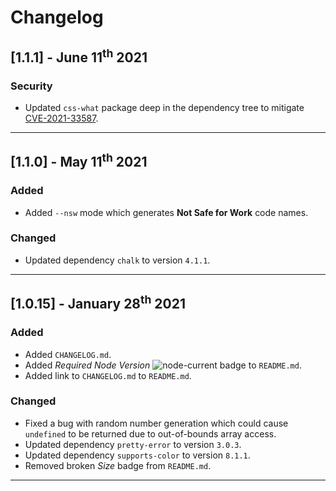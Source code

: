 # Changelog

## [1.1.1] - June 11<sup>th</sup> 2021

### Security

* Updated `css-what` package deep in the dependency tree to mitigate [CVE-2021-33587](https://www.npmjs.com/advisories/1754).

---

## [1.1.0] - May 11<sup>th</sup> 2021

### Added

* Added `--nsw` mode which generates **Not Safe for Work** code names.

### Changed

* Updated dependency `chalk` to version `4.1.1`.

---

## [1.0.15] - January 28<sup>th</sup> 2021

### Added

* Added `CHANGELOG.md`.
* Added *Required Node Version* ![node-current](https://img.shields.io/node/v/codename-generator?style=social) badge to `README.md`.
* Added link to `CHANGELOG.md` to `README.md`.

### Changed

* Fixed a bug with random number generation which could cause `undefined` to be returned due to out-of-bounds array access.
* Updated dependency `pretty-error` to version `3.0.3`.
* Updated dependency `supports-color` to version `8.1.1`.
* Removed broken *Size* badge from `README.md`.

---
